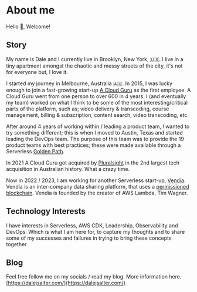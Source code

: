 # About me

Hello 👋, Welcome!

## Story

My name is Dale and I currently live in Brooklyn, New York, 🇺🇸.
I live in a tiny apartment amongst the chaotic and messy streets of the city, it's not for everyone but, I love it.

I started my journey in Melbourne, Australia 🇦🇺. In 2015, I was lucky enough to join a fast-growing start-up [A Cloud Guru](https://acloudguru.com)
as the first employee. A Cloud Guru went from one person to over 600 in 4 years. I (and eventually my team) worked on what
I think to be some of the most interesting/critical parts of the platform, such as; video delivery & transcoding, course management,
billing & subscription, content search, video transcoding, etc. 

After around 4 years of working within / leading a product team, I wanted to try something different; this is when I moved to Austin, Texas
 and started leading the DevOps team. The purpose of this team was to provide the 19 product teams with best practices; these were made available through
 a Serverless [Golden Path](https://engineering.atspotify.com/2020/08/how-we-use-golden-paths-to-solve-fragmentation-in-our-software-ecosystem/).

In 2021 A Cloud Guru got acquired by [Pluralsight](https://www.pluralsight.com/) in the 2nd largest tech acquisition in Australian history. What a crazy time.
  
Now in 2022 / 2023, I am working for another Serverless start-up, [Vendia](https://www.vendia.com/).
Vendia is an inter-company data sharing platform, that uses a [permissioned blockchain](https://101blockchains.com/permissioned-blockchain/).
Vendia is founded by the creator of AWS Lambda, Tim Wagner. 

## Technology Interests

I have interests in Serverless, AWS CDK, Leadership, Observability and DevOps. Which is what I am here for, to capture my thoughts
and to share some of my successes and failures in trying to bring these concepts together

## Blog

Feel free follow me on my socials / read my blog. More information here. [https://dalejsalter.com/](https://dalejsalter.com/)
